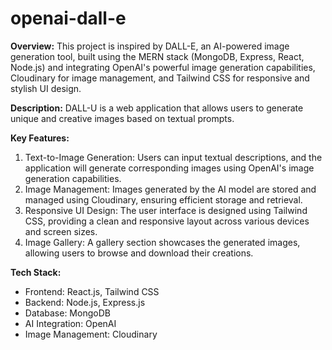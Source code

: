 # openai-dall-e

**Overview:**
This project is inspired by DALL-E, an AI-powered image generation tool, built using the MERN stack (MongoDB, Express, React, Node.js) and integrating OpenAI's powerful image generation capabilities, Cloudinary for image management, and Tailwind CSS for responsive and stylish UI design.

**Description:**
DALL-U is a web application that allows users to generate unique and creative images based on textual prompts.

**Key Features:**
1. Text-to-Image Generation: Users can input textual descriptions, and the application will generate corresponding images using OpenAI's image generation capabilities.
2. Image Management: Images generated by the AI model are stored and managed using Cloudinary, ensuring efficient storage and retrieval.
3. Responsive UI Design: The user interface is designed using Tailwind CSS, providing a clean and responsive layout across various devices and screen sizes.
4. Image Gallery: A gallery section showcases the generated images, allowing users to browse and download their creations.

**Tech Stack:**
- Frontend: React.js, Tailwind CSS
- Backend: Node.js, Express.js
- Database: MongoDB
- AI Integration: OpenAI
- Image Management: Cloudinary
